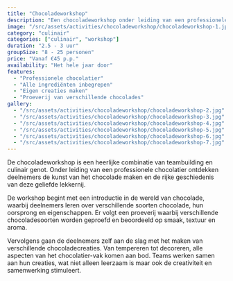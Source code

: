 ```yaml
---
title: "Chocoladeworkshop"
description: "Een chocoladeworkshop onder leiding van een professionele chocolatier."
image: "/src/assets/activities/chocoladeworkshop/chocoladeworkshop-1.jpg"
category: "culinair"
categories: ["culinair", "workshop"]
duration: "2.5 - 3 uur"
groupSize: "8 - 25 personen"
price: "Vanaf €45 p.p."
availability: "Het hele jaar door"
features:
  - "Professionele chocolatier"
  - "Alle ingrediënten inbegrepen"
  - "Eigen creaties maken"
  - "Proeverij van verschillende chocolades"
gallery:
  - "/src/assets/activities/chocoladeworkshop/chocoladeworkshop-2.jpg"
  - "/src/assets/activities/chocoladeworkshop/chocoladeworkshop-3.jpg"
  - "/src/assets/activities/chocoladeworkshop/chocoladeworkshop-4.jpg"
  - "/src/assets/activities/chocoladeworkshop/chocoladeworkshop-5.jpg"
  - "/src/assets/activities/chocoladeworkshop/chocoladeworkshop-6.jpg"
  - "/src/assets/activities/chocoladeworkshop/chocoladeworkshop-7.jpg"
---
```


De chocoladeworkshop is een heerlijke combinatie van teambuilding en culinair genot. Onder leiding van een professionele chocolatier ontdekken deelnemers de kunst van het chocolade maken en de rijke geschiedenis van deze geliefde lekkernij.

De workshop begint met een introductie in de wereld van chocolade, waarbij deelnemers leren over verschillende soorten chocolade, hun oorsprong en eigenschappen. Er volgt een proeverij waarbij verschillende chocoladesoorten worden geproefd en beoordeeld op smaak, textuur en aroma.

Vervolgens gaan de deelnemers zelf aan de slag met het maken van verschillende chocoladecreaties. Van tempereren tot decoreren, alle aspecten van het chocolatier-vak komen aan bod. Teams werken samen aan hun creaties, wat niet alleen leerzaam is maar ook de creativiteit en samenwerking stimuleert.
